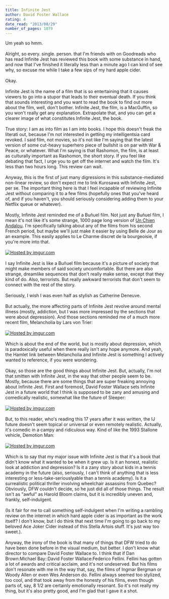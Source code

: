 ```yaml
---
title: Infinite Jest
author: David Foster Wallace
rating: 4
date_read: "2013/08/29"
number_of_pages: 1079
---
```


Um yeah so hmm.<br/><br/>Alright, so every. single. person. that I'm friends with on Goodreads who has read Infinite Jest has reviewed this book with some substance in hand, and now that I've finished it literally less than a minute ago I can kind of see why, so excuse me while I take a few sips of my hard apple cider.<br/><br/>Okay.<br/><br/>Infinite Jest is the name of a film that is so entertaining that it causes viewers to go into a stupor that leads to their eventual death. If you think that sounds interesting and you want to read the book to find out more about the film, well, don't bother. Infinite Jest, the film, is a MacGuffin, so you won't really get any explanation. Extrapolate that, and you can get a clearer image of what constitutes Infinite Jest, the book.<br/><br/>True story: I am as into film as I am into books. I hope this doesn't freak the literati out, because I'm not interested in getting my intelligentsia card revoked. I said film, not movies, so it's not like I'm saying that the latest version of some cut-heavy superhero piece of bullshit is on par with War & Peace, or whatever. What I'm saying is that Rashomon, the film, is at least as culturally important as Rashomon, the short story. If you feel like debating that fact, I urge you to get off the internet and watch the film. It's less than two hours long. This review can wait.<br/><br/>Anyway, this is the first of just many digressions in this substance-mediated non-linear review, so don't expect me to link Kurosawa with Infinite Jest, per se. The important thing here is that I feel incapable of reviewing Infinite Jest without comparing it to a few films (hopefully ones that you've heard of, and if you haven't, you should seriously considering adding them to your Netflix queue or whatever).<br/><br/>Mostly, Infinite Jest reminded me of a Buñuel film. Not just any Buñuel film, I mean it's not like it's some strange, 1000 page long version of <a href="http://vimeo.com/12688293">Un Chien Andalou</a>. I'm specifically talking about any of the films from his second French period, but maybe we'll just make it easier by using Belle de Jour as an example. This easily applies to Le Charme discret de la bourgeoisie, if you're more into that.<br/><br/><a href="http://imgur.com/Ec35Hq0"><img src="http://i.imgur.com/Ec35Hq0.jpg" title="Hosted by imgur.com" /></a><br/><br/>I say Infinite Jest is like a Buñuel film because it's a picture of society that might make members of said society uncomfortable. But there are also strange, dreamlike sequences that don't really make sense, except that they kind of do. Also, terrorists. But really awkward terrorists that don't seem to connect with the rest of the story. <br/><br/>Seriously, I wish I was even half as stylish as Catherine Deneuve.<br/><br/>But actually, the more affecting parts of Infinite Jest revolve around mental illness (mostly, addiction, but I was more impressed by the sections that were about depression). And those sections reminded me of a much more recent film, Melancholia by Lars von Trier:<br/><br/><a href="http://imgur.com/vtbGRfp"><img src="http://i.imgur.com/vtbGRfp.jpg" title="Hosted by imgur.com" /></a><br/><br/>Which is about the end of the world, but is mostly about depression, which is paradoxically useful when there really isn't any hope anymore. And yeah, the Hamlet link between Melancholia and Infinite Jest is something I actively wanted to reference, if you were wondering.<br/><br/>Okay, so those are the good things about Infinite Jest. But, actually, I'm not that smitten with Infinite Jest, in the way that other people seem to be. Mostly, because there are some things that are super freaking annoying about Infinite Jest. First and foremost, David Foster Wallace sets Infinite Jest in a future world that I think is supposed to be zany and amusing and comedically realistic, somewhat like the future of Sleeper:<br/><br/><a href="http://imgur.com/nUvrMFa"><img src="http://i.imgur.com/nUvrMFa.jpg" title="Hosted by imgur.com" /></a><br/><br/>But, to this reader, who's reading this 17 years after it was written, the IJ future doesn't seem topical or universal or even remotely realistic. Actually, it's comedic in a campy and ridiculous way. Kind of like the 1993 Stallone vehicle, Demotion Man:<br/><br/><a href="http://imgur.com/mukTSh0"><img src="http://i.imgur.com/mukTSh0.jpg" title="Hosted by imgur.com" /></a><br/><br/>Which is to say that my major issue with Infinite Jest is that it's a book that didn't know what it wanted to be when it grew up. Is it an honest, realistic look at addiction and depression? Is it a zany story about kids in a tennis academy in the future (also, seriously, I can't think of anything that is less interesting or less-take-seriouslyable than a tennis academy). Is it a surrealistic political thriller involving wheelchair assassins from Quebec? Obviously, DFW couldn't decide, so he just did all of those things. The result isn't as "awful" as Harold Bloom claims, but it is incredibly uneven and, frankly, self-indulgent. <br/><br/>(Is it fair for me to call something self-indulgent when I'm writing a rambling review on the internet in which hard apple cider is as important as the work itself? I don't know, but I do think that next time I'm going to go back to my beloved Ace Joker Cider instead of this Stella Artois stuff. It's just way too sweet.).<br/><br/>Anyway, the irony of the book is that many of things that DFW tried to do have been done before in the visual medium, but better. I don't know what director to compare David Foster Wallace to. I think that if Dan Brown:Michael Bay::David Foster Wallace:Federico Fellini. Fellini has gotten a lot of awards and critical acclaim, and it's not undeserved. But his films don't resonate with me in the way that, say, the films of Ingmar Bergman or Woody Allen or even Wes Anderson do. Fellini always seemed too stylized, too cool, and that took away from the honesty of his films, even though parts of, say, 8 1/2 are certainly emotionally resonant. So it's not really my thing, but it's also pretty good, and I'm glad that I gave it a shot.